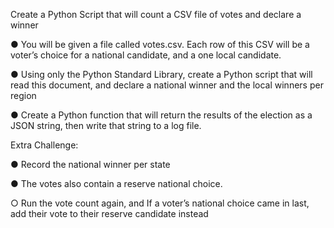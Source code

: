 Create a Python Script that will count a CSV file of votes and declare a winner

● You will be given a file called votes.csv. Each row of this CSV will be a voter’s choice for a national candidate, and a one local candidate.

● Using only the Python Standard Library, create a Python script that will read this document, and declare a national winner and the local winners per region

● Create a Python function that will return the results of the election as a JSON string, then write that string to a log file.

Extra Challenge:

● Record the national winner per state

● The votes also contain a reserve national choice.

○ Run the vote count again, and If a voter’s national choice came in last, add their vote to their reserve candidate instead
